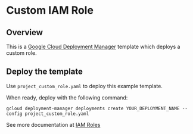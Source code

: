 # Custom IAM Role

## Overview

This is a [Google Cloud Deployment
Manager](https://cloud.google.com/deployment-manager/overview) template which
deploys a custom role.

## Deploy the template

Use `project_custom_role.yaml` to deploy this example template.

When ready, deploy with the following command:

    gcloud deployment-manager deployments create YOUR_DEPLOYMENT_NAME --config project_custom_role.yaml

See more documentation at [IAM Roles](https://cloud.google.com/iam/reference/rest/v1/projects.roles/create)
